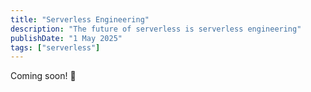 ```yaml
---
title: "Serverless Engineering"
description: "The future of serverless is serverless engineering"
publishDate: "1 May 2025"
tags: ["serverless"]
---
```


Coming soon! 👀
